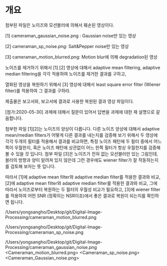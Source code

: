 # 개요

첨부된 파일은 노이즈와 모션블러에 의해서 훼손된 영상이다.

[1] cameraman_gaussian_noise.png : Gaussian noise만 있는 영상

[2] cameraman_sp_noise.png: Salt&Pepper noise만 있는 영상

[3] cameraman_motion_blurred.png: Motion blur에 의해 degradation된 영상

노이즈를 제거하기 위해서 [1] [2] 영상에 대해서 adaptive mean filtering, adaptive median filtering을 각각 적용하여 노이즈를 제거한 결과를 구하고,

열화된 영상을 복원하기 위해서 [3] 영상에 대해서 least square error filter (Wiener filter)를 적용하여 그 결과를 구하라.

제출물은 보고서와, 보고서에 결과로 사용한 복원된 결과 영상 파일이다.

[첨가:2020-05-30] 과제에 대해서 질문이 있어서 답변을 과제에 대한 재 설명으로 갈음합니다.

첨부한 파일 [1][2]는 노이즈의 양상이 다릅니다. 다른 노이즈 양상에 대해서 adaptive mean/median filters가 어떻게 다른 결과를 내는지를 검증해 보기 위해서 두 영상에 각각 두개의 필터를 적용해서 결과를 비교하면, 특정 노이즈 패턴에 두 필터 중에서 어느쪽이 우월한지, 혹은 노이즈 패턴에 상관없이 어느 한쪽 필터가 항상 우월한지를 검증해 볼 수 있을 것 입니다. 첨부 파일 [3]은 노이즈가 전혀 없는 모션블러만 있는 그림인데, 블러의 방향과 양이 알려져 있지 않은데 그런 경우에도 wiener filter가 잘 작동하는지를 검토해 보자는 뜻 입니다.

따라서 [1]에 adaptive mean filter와 adaptive median filter를 적용한 결과와 비교, [2]에 adaptive mean filter와 adaptive median filter를 적용한 결과와 비교, 그에 따라서 노이즈로부터 복원하는 두 필터의 우월성 비교가 필요하고, [3]에 wiener filter를 적용하여 어떤 SNR (정확히는 NSR이죠)에서 좋은 결과로 복원이 되는지를 확인하면 됩니다.

/Users/yongsangho/Desktop/git/Digital-Image-Processing/cameraman_motion_blurred.png

/Users/yongsangho/Desktop/git/Digital-Image-Processing/cameraman_sp_noise.png


/Users/yongsangho/Desktop/git/Digital-Image-Processing/cameraman_gaussian_noise.png
<Cameraman_motion_blurred.png> <Cameraman_sp_noise.png>   <Cameraman_Gaussian_noise.png>

